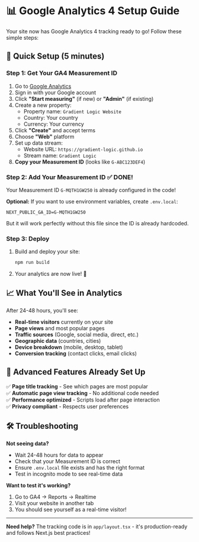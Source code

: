 # 📊 Google Analytics 4 Setup Guide

Your site now has Google Analytics 4 tracking ready to go! Follow these simple steps:

## 🚀 Quick Setup (5 minutes)

### Step 1: Get Your GA4 Measurement ID

1. Go to [Google Analytics](https://analytics.google.com)
2. Sign in with your Google account
3. Click **"Start measuring"** (if new) or **"Admin"** (if existing)
4. Create a new property:
   - Property name: `Gradient Logic Website`
   - Country: Your country
   - Currency: Your currency
5. Click **"Create"** and accept terms
6. Choose **"Web"** platform
7. Set up data stream:
   - Website URL: `https://gradient-logic.github.io`
   - Stream name: `Gradient Logic`
8. **Copy your Measurement ID** (looks like `G-ABC123DEF4`)

### Step 2: Add Your Measurement ID ✅ DONE!

Your Measurement ID `G-MQTH1GW250` is already configured in the code! 

**Optional:** If you want to use environment variables, create `.env.local`:
```
NEXT_PUBLIC_GA_ID=G-MQTH1GW250
```

But it will work perfectly without this file since the ID is already hardcoded.

### Step 3: Deploy

1. Build and deploy your site:
   ```bash
   npm run build
   ```
2. Your analytics are now live! 🎉

## 📈 What You'll See in Analytics

After 24-48 hours, you'll see:

- **Real-time visitors** currently on your site
- **Page views** and most popular pages
- **Traffic sources** (Google, social media, direct, etc.)
- **Geographic data** (countries, cities)
- **Device breakdown** (mobile, desktop, tablet)
- **Conversion tracking** (contact clicks, email clicks)

## 🔧 Advanced Features Already Set Up

✅ **Page title tracking** - See which pages are most popular  
✅ **Automatic page view tracking** - No additional code needed  
✅ **Performance optimized** - Scripts load after page interaction  
✅ **Privacy compliant** - Respects user preferences  

## 🛠️ Troubleshooting

**Not seeing data?**
- Wait 24-48 hours for data to appear
- Check that your Measurement ID is correct
- Ensure `.env.local` file exists and has the right format
- Test in incognito mode to see real-time data

**Want to test it's working?**
1. Go to GA4 → Reports → Realtime
2. Visit your website in another tab
3. You should see yourself as a real-time visitor!

---

**Need help?** The tracking code is in `app/layout.tsx` - it's production-ready and follows Next.js best practices!

